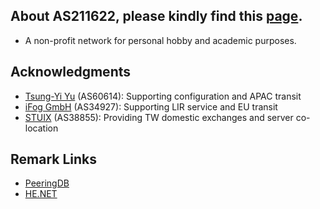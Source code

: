 ## About AS211622, please kindly find this [page](https://network.pwtsai.im).
* A non-profit network for personal hobby and academic purposes.

## Acknowledgments
* [Tsung-Yi Yu](https://network.steveyi.net/) (AS60614): Supporting configuration and APAC transit
* [iFog GmbH](https://ifog.ch/en/) (AS34927): Supporting LIR service and EU transit
* [STUIX](https://stuix.io/) (AS38855): Providing TW domestic exchanges and server co-location

## Remark Links
* [PeeringDB](https://www.peeringdb.com/asn/211622/)  
* [HE.NET](https://bgp.he.net/AS211622)  

